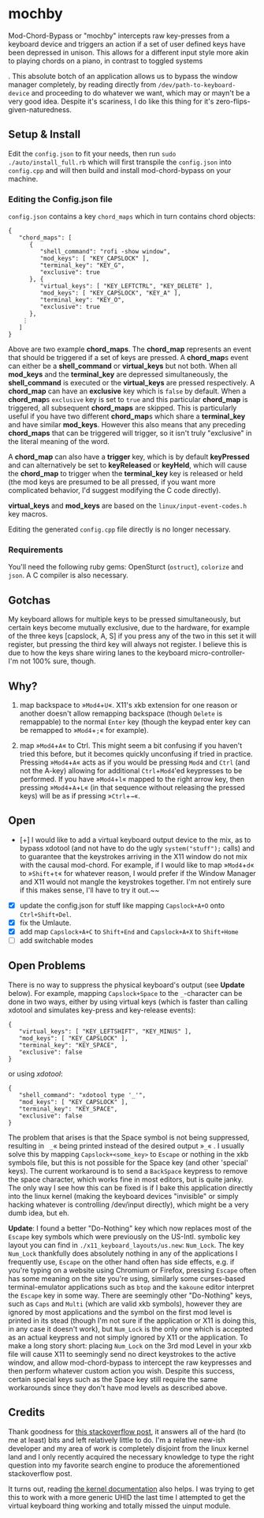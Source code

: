 # mochby
Mod-Chord-Bypass or "mochby" intercepts raw key-presses from a keyboard device and triggers an action if a set of user defined keys have been depressed in unison. This allows for a different input style more akin to playing chords on a piano, in contrast to toggled systems 

. This absolute botch of an application allows us to bypass the window manager completely, by reading directly from `/dev/path-to-keyboard-device` and proceeding to do whatever we want, which may or mayn't be a very good idea. Despite it's scariness, I do like this thing for it's zero-flips-given-naturedness.

## Setup & Install
Edit the `config.json` to fit your needs, then run `sudo ./auto/install_full.rb` which will first transpile the `config.json` into `config.cpp` and will then build and install mod-chord-bypass on your machine. 

### Editing the Config.json file
`config.json` contains a key `chord_maps` which in turn contains chord objects:
```
{
   "chord_maps": [
      {
         "shell_command": "rofi -show window",
         "mod_keys": [ "KEY_CAPSLOCK" ],
         "terminal_key": "KEY_G",
         "exclusive": true
      }, {
         "virtual_keys": [ "KEY_LEFTCTRL", "KEY_DELETE" ],
         "mod_keys": [ "KEY_CAPSLOCK", "KEY_A" ],
         "terminal_key": "KEY_O",
         "exclusive": true
      },
    ⋮
   ]
}
```
Above are two example **chord_maps**. The **chord_map** represents an event that should be triggered if a set of keys are pressed. 
A **chord_map**s event can either be a **shell_command** or **virtual_keys** but not both. When all **mod_keys** and the **terminal_key** are depressed simultaneously, the **shell_command** is executed or the **virtual_keys** are pressed respectively. A **chord_map** can have an **exclusive** key which is `false` by default. When a **chord_map**s `exclusive` key is set to `true` and this particular **chord_map** is triggered, all subsequent **chord_maps** are skipped. This is particularly useful if you have two different **chord_map**s which share a **terminal_key** and have similar **mod_keys**. However this also means that any preceding **chord_maps** that can be triggered will trigger, so it isn't truly "exclusive" in the literal meaning of the word.

A **chord_map** can also have a **trigger** key, which is by default **keyPressed** and can alternatively be set to **keyReleased** or **keyHeld**, which will cause the **chord_map** to trigger when the **terminal_key** key is released or held (the mod keys are presumed to be all pressed, if you want more complicated behavior, I'd suggest modifying the C code directly).

**virtual_keys** and **mod_keys** are based on the `linux/input-event-codes.h` key macros.

Editing the generated `config.cpp` file directly is no longer necessary.

### Requirements
You'll need the following ruby gems: OpenSturct (`ostruct`), `colorize` and `json`. A C compiler is also necessary.

## Gotchas
My keyboard allows for multiple keys to be pressed simultaneously, but certain keys become mutually exclusive, due to the hardware, for example of the three keys [capslock, A, S] if you press any of the two in this set it will register, but pressing the third key will always not register. I believe this is due to how the keys share wiring lanes to the keyboard micro-controller- I'm not 100% sure, though.

## Why?
1. map backspace to »`Mod4`+`U`«. X11's xkb extension for one reason or another doesn't allow remapping backspace (though `Delete` is remappable) to the normal `Enter` key (though the keypad enter key can be remapped to »`Mod4`+`;`« for example).

2. map »`Mod4`+`A`« to Ctrl. This might seem a bit confusing if you haven't tried this before, but it becomes quickly unconfusing if tried in practice. Pressing »`Mod4`+`A`« acts as if you would be pressing `Mod4` and `Ctrl` (and not the A-key) allowing for additional `Ctrl`+`Mod4`'ed keypresses to be performed. If you have »`Mod4`+`l`« mapped to the right arrow key, then pressing »`Mod4`+`A`+`L`« (in that sequence without releasing the pressed keys) will be as if pressing »`Ctrl`+`→`«.

## Open
- [+] I would like to add a virtual keyboard output device to the mix, as to bypass xdotool (and not have to do the ugly `system("stuff");` calls) and to guarantee that the keystrokes arriving in the X11 window do not mix with the causal mod-chord. For example, if I would like to map »`Mod4`+`d`« to »`Shift`+`t`« for whatever reason, I would prefer if the Window Manager and X11 would not mangle the keystrokes together. I'm not entirely sure if this makes sense, I'll have to try it out.~~
- [x] update the config.json for stuff like mapping `Capslock+A+O` onto `Ctrl+Shift+Del`.
- [x] fix the Umlaute.
- [x] add map `Capslock+A+C` to `Shift+End` and `Capslock+A+X` to `Shift+Home`
- [ ] add switchable modes

## Open Problems
There is no way to suppress the physical keyboard's output (see **Update** below). For example, mapping `Capslock+Space` to the `_`-character can be done in two ways, either by using virtual keys (which is faster than calling xdotool and simulates key-press and key-release events):
```
{
   "virtual_keys": [ "KEY_LEFTSHIFT", "KEY_MINUS" ],
   "mod_keys": [ "KEY_CAPSLOCK" ],
   "terminal_key": "KEY_SPACE",
   "exclusive": false
}
```
or using *xdotool*:
```
{
   "shell_command": "xdotool type '_'",
   "mod_keys": [ "KEY_CAPSLOCK" ],
   "terminal_key": "KEY_SPACE",
   "exclusive": false
}
```
The problem that arises is that the Space symbol is not being suppressed, resulting in ` _`« being printed instead of the desired output »`_`« . I usually solve this by mapping `Capslock+<some_key>` to `Escape` or nothing in the xkb symbols file, but this is not possible for the Space key (and other 'special' keys). The current workaround is to send a `BackSpace` keypress to remove the space character, which works fine in most editors, but is quite janky. The only way I see how this can be fixed is if I bake this application directly into the linux kernel (making the keyboard devices "invisible" or simply hacking whatever is controlling /dev/input directly), which might be a very dumb idea, but eh.

**Update**: I found a better "Do-Nothing" key which now replaces most of the `Escape` key symbols which were previously on the US-Intl. symbolic key layout you can find in `./x11_keyboard_layouts/us.new`: `Num_Lock`.
The key `Num_Lock` thankfully does absolutely nothing in any of the applications I frequently use, `Escape` on the other hand often has side effects, e.g. if you're typing on a website using Chromium or Firefox, pressing `Escape` often has some meaning on the site you're using, similarly some curses-based terminal-emulator applications such as `btop` and the `kakoune` editor interpret the `Escape` key in some way. There are seemingly other "Do-Nothing" keys, such as `Caps` and `Multi` (which are valid xkb symbols), however they are ignored by most applications and the symbol on the first mod level is printed in its stead (though I'm not sure if the application or X11 is doing this, in any case it doesn't work), but `Num_Lock` is the only one which is accepted as an actual keypress and not simply ignored by X11 or the application. 
To make a long story short: placing `Num_Lock` on the 3rd mod Level in your xkb file will cause X11 to seemingly send no direct keystrokes to the active window, and allow mod-chord-bypass to intercept the raw keypresses and then perform whatever custom action you wish.
Despite this success, certain special keys such as the Space key still require the same workarounds since they don't have mod levels as described above.

## Credits
Thank goodness for [this stackoverflow post](https://stackoverflow.com/questions/20943322/accessing-keys-from-linux-input-device), it answers all of the hard (to me at least) bits and left relatively little to do. I'm a relative new-ish developer and my area of work is completely disjoint from the linux kernel land and I only recently acquired the necessary knowledge to type the right question into my favorite search engine to produce the aforementioned stackoverflow post.

It turns out, reading [the kernel documentation](https://www.kernel.org/doc/html/latest/input/uinput.html) also helps. I was trying to get this to work with a more generic UHID the last time I attempted to get the virtual keyboard thing working and totally missed the uinput module.
